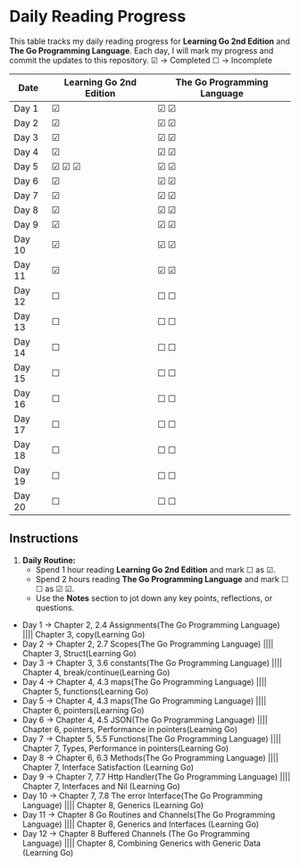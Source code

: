 # Daily Reading Progress

This table tracks my daily reading progress for **Learning Go 2nd Edition** and **The Go Programming Language**. Each day, I will mark my progress and commit the updates to this repository.
☑ -> Completed
☐ -> Incomplete

| Date       | Learning Go 2nd Edition | The Go Programming Language |
|------------|--------------------------|----------------------------|
| Day 1      | ☑                        | ☑  ☑                       |
| Day 2      | ☑                        | ☑  ☑                       |
| Day 3      | ☑                        | ☑  ☑                       |
| Day 4      | ☑                        | ☑  ☑                       |
| Day 5      | ☑ ☑ ☑                    | ☑  ☑                       |
| Day 6      | ☑                        | ☑  ☑                       |
| Day 7      | ☑                        | ☑  ☑                       |
| Day 8      | ☑                        | ☑  ☑                       |
| Day 9      | ☑                        | ☑  ☑                       |
| Day 10     | ☑                        | ☑  ☑                       |
| Day 11     | ☑                        | ☑  ☑                       |
| Day 12     | ☐                        | ☐  ☐                       |
| Day 13     | ☐                        | ☐  ☐                       |
| Day 14     | ☐                        | ☐  ☐                       |
| Day 15     | ☐                        | ☐  ☐                       |
| Day 16     | ☐                        | ☐  ☐                       |
| Day 17     | ☐                        | ☐  ☐                       |
| Day 18     | ☐                        | ☐  ☐                       |
| Day 19     | ☐                        | ☐  ☐                       |
| Day 20     | ☐                        | ☐  ☐                       |

## Instructions     

1. **Daily Routine:**
   - Spend 1 hour reading **Learning Go 2nd Edition** and mark ☐ as ☑.
   - Spend 2 hours reading **The Go Programming Language** and mark ☐ ☐ as ☑ ☑.
   - Use the **Notes** section to jot down any key points, reflections, or questions.

- Day 1  -> Chapter 2, 2.4 Assignments(The Go Programming Language)              |||| Chapter 3, copy(Learning Go)
- Day 2  -> Chapter 2, 2.7 Scopes(The Go Programming Language)                   |||| Chapter 3, Struct(Learning Go)
- Day 3  -> Chapter 3, 3.6 constants(The Go Programming Language)                |||| Chapter 4, break/continue(Learning Go)
- Day 4  -> Chapter 4, 4.3 maps(The Go Programming Language)                     |||| Chapter 5, functions(Learning Go)
- Day 5  -> Chapter 4, 4.3 maps(The Go Programming Language)                     |||| Chapter 6, pointers(Learning Go)
- Day 6  -> Chapter 4, 4.5 JSON(The Go Programming Language)                     |||| Chapter 6, pointers, Performance in pointers(Learning Go)
- Day 7  -> Chapter 5, 5.5 Functions(The Go Programming Language)                |||| Chapter 7, Types, Performance in pointers(Learning Go)
- Day 8  -> Chapter 6, 6.3 Methods(The Go Programming Language)                  |||| Chapter 7, Interface Satisfaction (Learning Go)
- Day 9  -> Chapter 7, 7.7 Http Handler(The Go Programming Language)             |||| Chapter 7, Interfaces and Nil (Learning Go)
- Day 10 -> Chapter 7, 7.8 The error Interface(The Go Programming Language)      |||| Chapter 8, Generics (Learning Go)
- Day 11 -> Chapter 8 Go Routines and Channels(The Go Programming Language)      |||| Chapter 8, Generics and Interfaces (Learning Go)
- Day 12 -> Chapter 8 Buffered Channels       (The Go Programming Language)      |||| Chapter 8, Combining Generics with Generic Data (Learning Go)
 